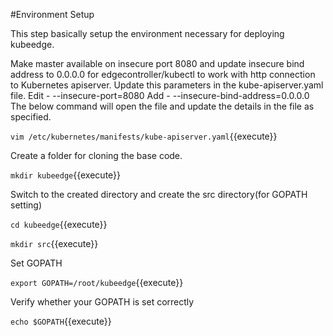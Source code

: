 #Environment Setup

This step basically setup the environment necessary for deploying kubeedge.

Make master available on insecure port 8080 and update insecure bind address to 
0.0.0.0 for edgecontroller/kubectl to work with http connection to Kubernetes apiserver. 
Update this parameters in the kube-apiserver.yaml file.
Edit - --insecure-port=8080
Add - --insecure-bind-address=0.0.0.0
The below command will open the file and update the details in the file as specified.

`vim /etc/kubernetes/manifests/kube-apiserver.yaml`{{execute}}

Create a folder for cloning the base code.

`mkdir kubeedge`{{execute}}

Switch to the created directory and create the src directory(for GOPATH setting)

`cd kubeedge`{{execute}}

`mkdir src`{{execute}}

Set GOPATH

`export GOPATH=/root/kubeedge`{{execute}}

Verify whether your GOPATH is set correctly

`echo $GOPATH`{{execute}}




